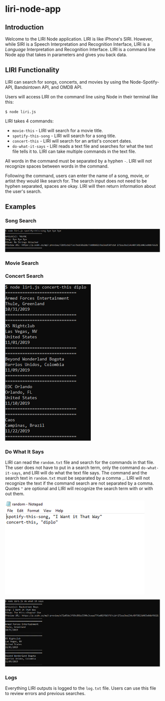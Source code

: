 # liri-node-app

## Introduction

Welcome to the LIRI Node application. LIRI is like iPhone's SIRI. However, while SIRI is a Speech Interpretation and Recognition Interface, LIRI is a _Language_ Interpretation and Recognition Interface. LIRI is a command line Node app that takes in parameters and gives you back data. 

## LIRI Functionality

LIRI can search for songs, concerts, and movies by using the Node-Spotify-API, Bandsintown API, and OMDB API. 

Users will access LIRI on the command line using Node in their terminal like this:

`$ node liri.js`

LIRI takes 4 commands:

* `movie-this` - LIRI will search for a movie title.
* `spotify-this-song` - LIRI will search for a song title.
* `concert-this` - LIRI will search for an artist's concert dates.
* `do-what-it-says` - LIRI reads a text file and searches for what the text file tells it to. LIRI can take multiple commands in the text file.

All words in the command must be separated by a hyphen `-`. LIRI will not recognize spaces between words in the command.

Following the command, users can enter the name of a song, movie, or artist they would like search for. The search input does not need to be hyphen separated, spaces are okay. LIRI will then return information about the user's search.

## Examples

### Song Search
![image info](./images/song.png)

### Movie Search


### Concert Search
![image info](./images/concert.png)

### Do What It Says

LIRI can read the `random.txt` file and search for the commands in that file. The user does not have to put in a search term, only the command `do-what-it-says`, and LIRI will do what the text file says. The command and the search text in `random.txt` must be separated by a comma `,`. LIRI will not recognize the text if the command search are not separated by a comma. Quotes `"` are optional and LIRI will recognize the search term with or with out them.

![image info](./images/text-input.png)

![image info](./images/do-what-it-says.png)

### Logs

Everything LIRI outputs is logged to the `log.txt` file. Users can use this file to review errors and previous searches.
